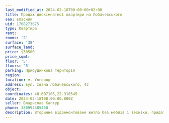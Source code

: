 ```yaml
---
last_modified_at: 2024-02-18T00:00:00+02:00
title: Продаж двокімнатної квартири на Лобачевського
seo: власник
uid: 1708273675
type: Квартира
rent:
rooms: '2'
surface: '38'
surface_land:
price: $30500
price_sqmt:
floor: '5'
floors: '5'
parking: Прибудинкова територія
region:
location: м. Ужгород
address: вул. Івана Лобачевського, 43
object:
coordinates: 48.607105,22.310545
date: 2024-02-18T00:00:00.000Z
seller: Владислав Каптур
phone: 380994385450
description: Вторинне відремонтоване житло без меблів і техніки, придатне для проживання
---
```

